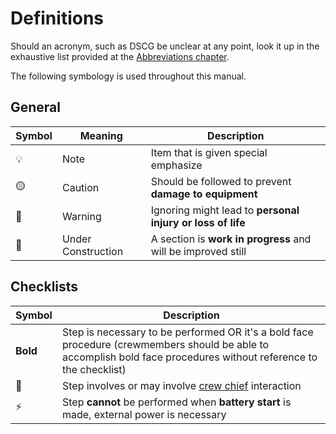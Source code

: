 # Definitions

Should an acronym, such as DSCG be unclear at any point, look it up in the
exhaustive list provided at the [Abbreviations chapter](../abbreviations.md).

The following symbology is used throughout this manual.

## General

| Symbol | Meaning            | Description                                                  |
| ------ | ------------------ | ------------------------------------------------------------ |
| 💡     | Note               | Item that is given special emphasize                         |
| 🟡     | Caution            | Should be followed to prevent **damage to equipment**        |
| 🔴     | Warning            | Ignoring might lead to **personal injury or loss of life**   |
| 🚧     | Under Construction | A section is **work in progress** and will be improved still |

<!-- ⚠️🚨 -->

## Checklists

| Symbol   | Description                                                                              |
| -------- | ---------------------------------------------------------------------------------------- |
| **Bold** | Step is necessary to be performed OR it's a bold face procedure (crewmembers should be able to accomplish bold face procedures without reference to the checklist)                           |
| 🔧       | Step involves or may involve [crew chief](../crew_chief/overview.md) interaction         |
| ⚡       | Step **cannot** be performed when **battery start** is made, external power is necessary |
